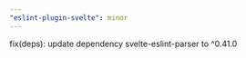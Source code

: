 ```yaml
---
"eslint-plugin-svelte": minor
---
```


fix(deps): update dependency svelte-eslint-parser to ^0.41.0
